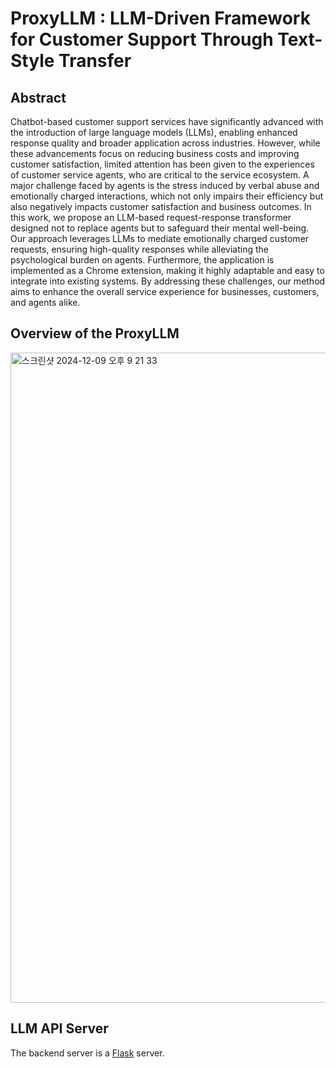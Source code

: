 # ProxyLLM : LLM-Driven Framework for Customer Support Through Text-Style Transfer

## Abstract

Chatbot-based customer support services have significantly advanced with the introduction of large language models (LLMs), enabling enhanced response quality and broader application across industries. However, while these advancements focus on reducing business costs and improving customer satisfaction, limited attention has been given to the experiences of customer service agents, who are critical to the service ecosystem. A major challenge faced by agents is the stress induced by verbal abuse and emotionally charged interactions, which not only impairs their efficiency but also negatively impacts customer satisfaction and business outcomes. In this work, we propose an LLM-based request-response transformer designed not to replace agents but to safeguard their mental well-being. Our approach leverages LLMs to mediate emotionally charged customer requests, ensuring high-quality responses while alleviating the psychological burden on agents. Furthermore, the application is implemented as a Chrome extension, making it highly adaptable and easy to integrate into existing systems. By addressing these challenges, our method aims to enhance the overall service experience for businesses, customers, and agents alike.

## Overview of the ProxyLLM

<img width="1040" alt="스크린샷 2024-12-09 오후 9 21 33" src="https://github.com/user-attachments/assets/665aabe3-c797-41f9-a4ac-f1a148970728">

## LLM API Server

The backend server is a [Flask](https://flask.palletsprojects.com/en/3.0.x/) server.
